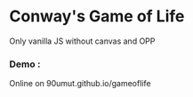 # Conway's Game of Life

Only vanilla JS without canvas and OPP

### Demo : 
Online on 90umut.github.io/gameoflife